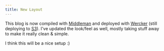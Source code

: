 ```yaml
---
title: New Layout
---
```


This blog is now compiled with [Middleman](middlemanapp.com) and deployed with [Wercker](http://wercker.com/) (still deploying to [S3](http://aws.amazon.com/s3/)). I've updated the look/feel as well, mostly taking stuff away to make it really clean & simple.

I think this will be a nice setup :)
